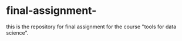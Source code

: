 # final-assignment-
this is the repository for final assignment for the course "tools for data science". 
